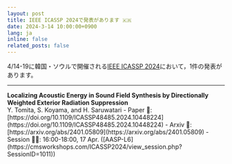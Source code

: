 ```yaml
---
layout: post
title: IEEE ICASSP 2024で発表があります 🇰🇷
date: 2024-3-14 10:00:00+0900
lang: ja
inline: false
related_posts: false
---
```


4/14-19に韓国・ソウルで開催される[IEEE ICASSP 2024](https://2024.ieeeicassp.org/)において，1件の発表があります。 

***

<div style="font-weight:bolder">Localizing Acoustic Energy in Sound Field Synthesis by Directionally Weighted Exterior Radiation Suppression</div>
Y. Tomita, S. Koyama, and H. Saruwatari
- Paper 📝: [https://doi.org/10.1109/ICASSP48485.2024.10448224](https://doi.org/10.1109/ICASSP48485.2024.10448224)
- Arxiv 📝: [https://arxiv.org/abs/2401.05809](https://arxiv.org/abs/2401.05809)
- Session 🧑‍💻: 16:00-18:00, 17 Apr. ([AASP-L6](https://cmsworkshops.com/ICASSP2024/view_session.php?SessionID=1011))

